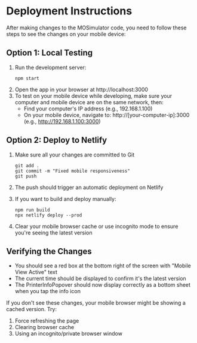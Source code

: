 # Deployment Instructions

After making changes to the MOSimulator code, you need to follow these steps to see the changes on your mobile device:

## Option 1: Local Testing
1. Run the development server:
   ```
   npm start
   ```
2. Open the app in your browser at http://localhost:3000
3. To test on your mobile device while developing, make sure your computer and mobile device are on the same network, then:
   - Find your computer's IP address (e.g., 192.168.1.100)
   - On your mobile device, navigate to: http://[your-computer-ip]:3000 (e.g., http://192.168.1.100:3000)

## Option 2: Deploy to Netlify
1. Make sure all your changes are committed to Git
   ```
   git add .
   git commit -m "Fixed mobile responsiveness"
   git push
   ```

2. The push should trigger an automatic deployment on Netlify

3. If you want to build and deploy manually:
   ```
   npm run build
   npx netlify deploy --prod
   ```

4. Clear your mobile browser cache or use incognito mode to ensure you're seeing the latest version

## Verifying the Changes
- You should see a red box at the bottom right of the screen with "Mobile View Active" text
- The current time should be displayed to confirm it's the latest version
- The PrinterInfoPopover should now display correctly as a bottom sheet when you tap the info icon

If you don't see these changes, your mobile browser might be showing a cached version. Try:
1. Force refreshing the page
2. Clearing browser cache
3. Using an incognito/private browser window